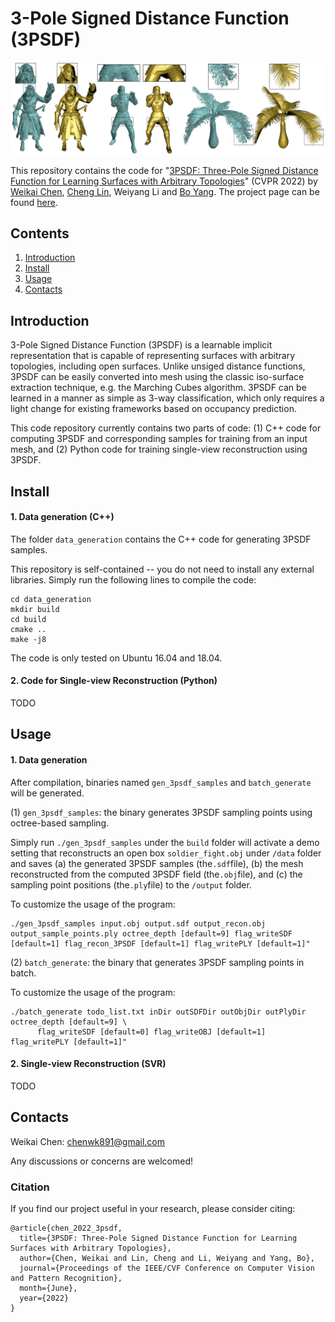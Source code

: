 # 3-Pole Signed Distance Function (3PSDF)
 
![alt text](https://github.com/chenweikai/3PSDF/blob/main/images/3psdf_teaser.png?raw=true)

This repository contains the code for "[3PSDF: Three-Pole Signed Distance Function for Learning Surfaces with Arbitrary Topologies](https://arxiv.org/abs/2205.15572)" (CVPR 2022) by [Weikai Chen](http://chenweikai.github.io/), [Cheng Lin](https://clinplayer.github.io/), Weiyang Li and [Bo Yang](https://sites.google.com/site/boyanghome/home). The project page can be found [here](http://chenweikai.github.io/projects/proj_cvpr22_3psdf.html).


## Contents

1. [Introduction](#introduction)
2. [Install](#install)
3. [Usage](#usage)
4. [Contacts](#contacts)

## Introduction

3-Pole Signed Distance Function (3PSDF) is a learnable implicit representation that is capable of representing surfaces with arbitrary topologies, including open surfaces. Unlike unsiged distance functions, 3PSDF can be easily converted into mesh using the classic iso-surface extraction technique, e.g. the Marching Cubes algorithm. 3PSDF can be learned in a manner as simple as 3-way classification, which only requires a light change for existing frameworks based on occupancy prediction. 

This code repository currently contains two parts of code: (1) C++ code for computing 3PSDF and corresponding samples for training from an input mesh, and (2) Python code for training single-view reconstruction using 3PSDF.

## Install

#### 1. Data generation (C++)

The folder `data_generation` contains the C++ code for generating 3PSDF samples. 

This repository is self-contained -- you do not need to install any external libraries. 
Simply run the following lines to compile the code:

  ```
  cd data_generation
  mkdir build
  cd build
  cmake ..
  make -j8
  ```

The code is only tested on Ubuntu 16.04 and 18.04.

#### 2. Code for Single-view Reconstruction (Python)

TODO

## Usage

#### 1. Data generation 

After compilation, binaries named `gen_3psdf_samples` and `batch_generate` will be generated.

(1) `gen_3psdf_samples`: the binary generates 3PSDF sampling points using octree-based sampling. 

Simply run `./gen_3psdf_samples` under the `build` folder will activate a demo setting that reconstructs an open box `soldier_fight.obj` under `/data` folder and saves (a) the generated 3PSDF samples (the`.sdf`file), (b) the mesh reconstructed from the computed 3PSDF field (the`.obj`file), and (c) the sampling point positions (the`.ply`file) to the `/output` folder.

To customize the usage of the program:

```
./gen_3psdf_samples input.obj output.sdf output_recon.obj output_sample_points.ply octree_depth [default=9] flag_writeSDF [default=1] flag_recon_3PSDF [default=1] flag_writePLY [default=1]"
```


(2) `batch_generate`: the binary that generates 3PSDF sampling points in batch. 


To customize the usage of the program:

```
./batch_generate todo_list.txt inDir outSDFDir outObjDir outPlyDir octree_depth [default=9] \
      flag_writeSDF [default=0] flag_writeOBJ [default=1] flag_writePLY [default=1]"
```


#### 2. Single-view Reconstruction (SVR)

TODO


## Contacts

Weikai Chen: <chenwk891@gmail.com>

Any discussions or concerns are welcomed!

### Citation

If you find our project useful in your research, please consider citing:

```
@article{chen_2022_3psdf,
  title={3PSDF: Three-Pole Signed Distance Function for Learning Surfaces with Arbitrary Topologies},
  author={Chen, Weikai and Lin, Cheng and Li, Weiyang and Yang, Bo},
  journal={Proceedings of the IEEE/CVF Conference on Computer Vision and Pattern Recognition},
  month={June},
  year={2022}
}
```
